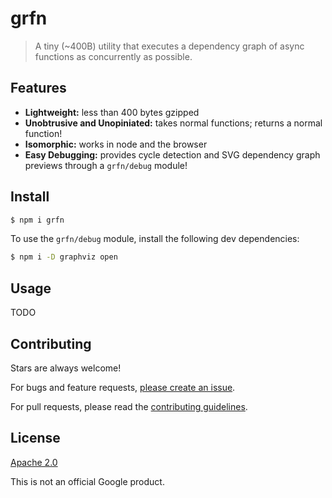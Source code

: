 # grfn

> A tiny (~400B) utility that executes a dependency graph of async functions as concurrently as possible.

## Features

- **Lightweight:** less than 400 bytes gzipped
- **Unobtrusive and Unopiniated:** takes normal functions; returns a normal function!
- **Isomorphic:** works in node and the browser
- **Easy Debugging:** provides cycle detection and SVG dependency graph previews through a `grfn/debug` module!

## Install

```sh
$ npm i grfn
```

To use the `grfn/debug` module, install the following dev dependencies:

```sh
$ npm i -D graphviz open
```

## Usage

TODO

## Contributing

Stars are always welcome!

For bugs and feature requests, [please create an issue](https://github.com/TomerAberbach/grfn/issues/new).

For pull requests, please read the [contributing guidelines](https://github.com/TomerAberbach/grfn/blob/main/contributing.md).

## License

[Apache 2.0](https://github.com/TomerAberbach/grfn/blob/main/license)

This is not an official Google product.
